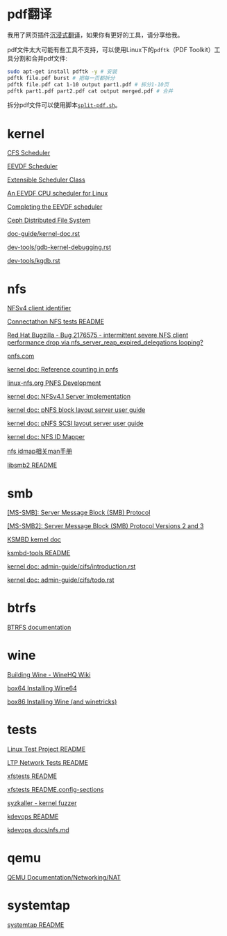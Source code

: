 # pdf翻译

我用了网页插件[沉浸式翻译](https://immersivetranslate.com/zh-Hans/)，如果你有更好的工具，请分享给我。

pdf文件太大可能有些工具不支持，可以使用Linux下的`pdftk`（PDF Toolkit）工具分割和合并pdf文件:
```sh
sudo apt-get install pdftk -y # 安装
pdftk file.pdf burst # 把每一页都拆分
pdftk file.pdf cat 1-10 output part1.pdf # 拆分1-10页
pdftk part1.pdf part2.pdf cat output merged.pdf # 合并
```

拆分pdf文件可以使用脚本[`split-pdf.sh`](https://gitee.com/chenxiaosonggitee/blog/blob/master/src/scripts/split-pdf.sh)。

# kernel

[CFS Scheduler](https://chenxiaosong.com/src/translations/kernel/sched-design-CFS.html)

[EEVDF Scheduler](https://chenxiaosong.com/src/translations/kernel/sched-eevdf.html)

[Extensible Scheduler Class](https://chenxiaosong.com/src/translations/kernel/sched-ext.html)

[An EEVDF CPU scheduler for Linux](https://chenxiaosong.com/src/translations/kernel/An-EEVDF-CPU-scheduler-for-Linux.html)

[Completing the EEVDF scheduler](https://chenxiaosong.com/src/translations/kernel/Completing-the-EEVDF-scheduler.html)

[Ceph Distributed File System](https://chenxiaosong.com/src/translations/kernel/ceph.html)

[doc-guide/kernel-doc.rst](https://chenxiaosong.com/src/translations/kernel/kernel-doc.html)

[dev-tools/gdb-kernel-debugging.rst](https://chenxiaosong.com/src/translations/kernel/gdb-kernel-debugging.html)

[dev-tools/kgdb.rst](https://chenxiaosong.com/src/translations/kernel/kgdb.html)

# nfs

[NFSv4 client identifier](https://chenxiaosong.com/src/translations/nfs/kernel-doc-client-identifier)

[Connectathon NFS tests README](https://chenxiaosong.com/src/translations/nfs/cthon-nfs-tests-readme.html)

[Red Hat Bugzilla - Bug 2176575 - intermittent severe NFS client performance drop via nfs_server_reap_expired_delegations looping?](https://chenxiaosong.com/src/translations/nfs/bugzilla-redhat-bug-2176575.html)

[pnfs.com](https://chenxiaosong.com/src/translations/nfs/pnfs.com.html)

[kernel doc: Reference counting in pnfs](https://chenxiaosong.com/src/translations/nfs/kernel-doc-pnfs.html)

[linux-nfs.org PNFS Development](https://chenxiaosong.com/src/translations/nfs/pnfs-development.html)

[kernel doc: NFSv4.1 Server Implementation](https://chenxiaosong.com/src/translations/nfs/kernel-doc-nfs41-server.html)

[kernel doc: pNFS block layout server user guide](https://chenxiaosong.com/src/translations/nfs/kernel-doc-pnfs-block-server.html)

[kernel doc: pNFS SCSI layout server user guide](https://chenxiaosong.com/src/translations/nfs/kernel-doc-pnfs-scsi-server.html)

[kernel doc: NFS ID Mapper](https://chenxiaosong.com/src/translations/nfs/kernel-doc-nfs-idmapper.html)

[nfs idmap相关man手册](https://chenxiaosong.com/src/translations/nfs/man-nfsidmap.html)

[libsmb2 README](https://chenxiaosong.com/src/translations/smb/libsmb2-readme.html)

# smb

[[MS-SMB]: Server Message Block (SMB) Protocol](https://chenxiaosong.com/src/translations/smb/ms-smb.html)

[[MS-SMB2]: Server Message Block (SMB) Protocol Versions 2 and 3](https://chenxiaosong.com/src/translations/smb/ms-smb2.html)

[KSMBD kernel doc](https://chenxiaosong.com/src/translations/smb/ksmbd-kernel-doc.html)

[ksmbd-tools README](https://chenxiaosong.com/src/translations/smb/ksmbd-tools-readme.html)

[kernel doc: admin-guide/cifs/introduction.rst](https://chenxiaosong.com/src/translations/smb/kernel-doc-cifs-introduction.html)

[kernel doc: admin-guide/cifs/todo.rst](https://chenxiaosong.com/src/translations/smb/kernel-doc-cifs-todo.html)

# btrfs

[BTRFS documentation](https://chenxiaosong.com/src/translations/btrfs/btrfs-doc.html)

# wine

[Building Wine - WineHQ Wiki](https://chenxiaosong.com/src/translations/wine/building-wine-winehq-wiki.html)

[box64 Installing Wine64](https://chenxiaosong.com/src/translations/wine/box64-docs-X64WINE.html)

[box86 Installing Wine (and winetricks)](https://chenxiaosong.com/src/translations/wine/box86-docs-X86WINE.html)

# tests

[Linux Test Project README](https://chenxiaosong.com/src/translations/tests/ltp-readme.html)

[LTP Network Tests README](https://chenxiaosong.com/src/translations/tests/ltp-network-tests-readme.html)

[xfstests README](https://chenxiaosong.com/src/translations/tests/xfstests-readme.html)

[xfstests README.config-sections](https://chenxiaosong.com/src/translations/tests/xfstests-readme.config-sections.html)

[syzkaller - kernel fuzzer](https://chenxiaosong.com/src/translations/tests/syzkaller.html)

[kdevops README](https://chenxiaosong.com/src/translations/tests/kdevops-readme.html)

[kdevops docs/nfs.md](https://chenxiaosong.com/src/translations/tests/kdevops-nfs.html)

# qemu

[QEMU Documentation/Networking/NAT](https://chenxiaosong.com/src/translations/qemu/qemu-networking-nat.html)

# systemtap

[systemtap README](https://chenxiaosong.com/src/translations/systemtap/systemtap-readme.html)

